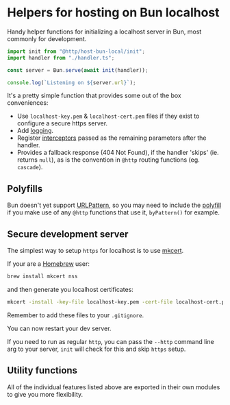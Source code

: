 # Helpers for hosting on Bun localhost

Handy helper functions for initializing a localhost server in Bun, most commonly
for development.

```ts
import init from "@http/host-bun-local/init";
import handler from "./handler.ts";

const server = Bun.serve(await init(handler));

console.log(`Listening on ${server.url}`);
```

It's a pretty simple function that provides some out of the box conveniences:

- Use `localhost-key.pem` & `localhost-cert.pem` files if they exist to
  configure a secure https server.
- Add [logging](https://jsr.io/@http/interceptor/doc/logger/~).
- Register [interceptors](https://jsr.io/@http/interceptor) passed as the
  remaining parameters after the handler.
- Provides a fallback response (404 Not Found), if the handler 'skips' (ie.
  returns `null`), as is the convention in `@http` routing functions (eg.
  `cascade`).

## Polyfills

Bun doesn't yet support [URLPattern](https://developer.mozilla.org/en-US/docs/Web/API/URLPattern),
so you may need to include the [polyfill](https://www.npmjs.com/package/urlpattern-polyfill) if
you make use of any `@http` functions that use it, `byPattern()` for example.

## Secure development server

The simplest way to setup `https` for localhost is to use
[mkcert](https://github.com/FiloSottile/mkcert).

If your are a [Homebrew](https://brew.sh/) user:

```sh
brew install mkcert nss
```

and then generate you localhost certificates:

```sh
mkcert -install -key-file localhost-key.pem -cert-file localhost-cert.pem localhost
```

Remember to add these files to your `.gitignore`.

You can now restart your dev server.

If you need to run as regular `http`, you can pass the `--http` command line arg
to your server, `init` will check for this and skip `https` setup.

## Utility functions

All of the individual features listed above are exported in their own modules to
give you more flexibility.
